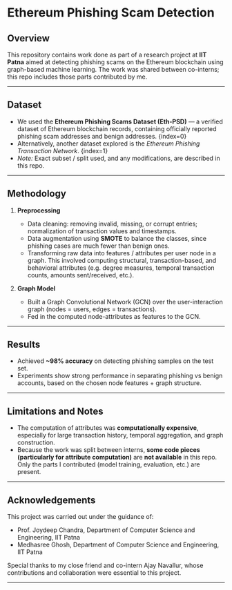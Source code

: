 # Ethereum Phishing Scam Detection

## Overview

This repository contains work done as part of a research project at **IIT Patna** aimed at detecting phishing scams on the Ethereum blockchain using graph-based machine learning. The work was shared between co-interns; this repo includes those parts contributed by me.

---

## Dataset

- We used the **Ethereum Phishing Scams Dataset (Eth-PSD)** — a verified dataset of Ethereum blockchain records, containing officially reported phishing scam addresses and benign addresses. {index=0}  
- Alternatively, another dataset explored is the *Ethereum Phishing Transaction Network*. {index=1}  
- *Note:* Exact subset / split used, and any modifications, are described in this repo.

---

## Methodology

1. **Preprocessing**  
   - Data cleaning: removing invalid, missing, or corrupt entries; normalization of transaction values and timestamps.  
   - Data augmentation using **SMOTE** to balance the classes, since phishing cases are much fewer than benign ones.  
   - Transforming raw data into features / attributes per user node in a graph. This involved computing structural, transaction-based, and behavioral attributes (e.g. degree measures, temporal transaction counts, amounts sent/received, etc.).

2. **Graph Model**  
   - Built a Graph Convolutional Network (GCN) over the user-interaction graph (nodes = users, edges = transactions).  
   - Fed in the computed node-attributes as features to the GCN.

---

## Results

- Achieved **~98% accuracy** on detecting phishing samples on the test set.  
- Experiments show strong performance in separating phishing vs benign accounts, based on the chosen node features + graph structure.

---

## Limitations and Notes

- The computation of attributes was **computationally expensive**, especially for large transaction history, temporal aggregation, and graph construction.  
- Because the work was split between interns, **some code pieces (particularly for attribute computation)** are **not available** in this repo. Only the parts I contributed (model training, evaluation, etc.) are present.

---
## Acknowledgements

This project was carried out under the guidance of:

- Prof. Joydeep Chandra, Department of Computer Science and Engineering, IIT Patna
- Medhasree Ghosh, Department of Computer Science and Engineering, IIT Patna

Special thanks to my close friend and co-intern Ajay Navallur, whose contributions and collaboration were essential to this project.

---
